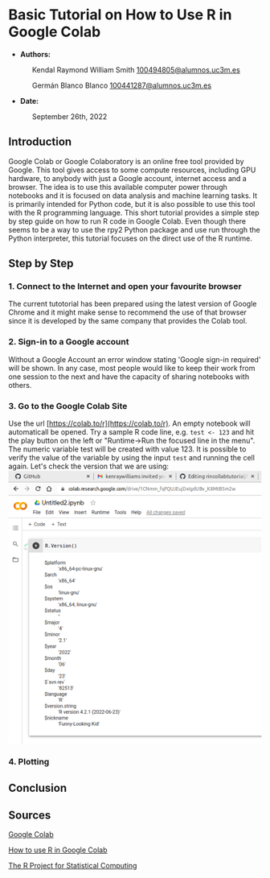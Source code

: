 # Basic Tutorial on How to Use R in Google Colab

- **Authors:**

&nbsp;&nbsp;&nbsp;&nbsp;&nbsp;&nbsp;&nbsp;&nbsp;&nbsp;&nbsp;&nbsp;&nbsp;Kendal Raymond William Smith <100494805@alumnos.uc3m.es>

&nbsp;&nbsp;&nbsp;&nbsp;&nbsp;&nbsp;&nbsp;&nbsp;&nbsp;&nbsp;&nbsp;&nbsp;Germán Blanco Blanco <100441287@alumnos.uc3m.es>
- **Date:**

&nbsp;&nbsp;&nbsp;&nbsp;&nbsp;&nbsp;&nbsp;&nbsp;&nbsp;&nbsp;&nbsp;&nbsp;September 26th, 2022

## Introduction

Google Colab or Google Colaboratory is an online free tool provided by Google.
This tool gives access to some compute resources, including GPU hardware, to anybody with just a Google account, internet access and a browser.
The idea is to use this available computer power through notebooks and it is focused on data analysis and machine learning tasks.
It is primarily intended for Python code, but it is also possible to use this tool with the R programming language.
This short tutorial provides a simple step by step guide on how to run R code in Google Colab.
Even though there seems to be a way to use the rpy2 Python package and use run through the Python interpreter, this tutorial focuses on the direct use of the R runtime.

## Step by Step

### 1. Connect to the Internet and open your favourite browser
The current tutotorial has been prepared using the latest version of Google Chrome and it might make sense to recommend the use of that browser since it is developed by the same company that provides the Colab tool.
### 2. Sign-in to a Google account
Without a Google Account an error window stating 'Google sign-in required'  will be shown.
In any case, most people would like to keep their work from one session to the next and have the capacity of sharing notebooks with others.
### 3. Go to the Google Colab Site
Use the url [https://colab.to/r](https://colab.to/r).
An empty notebook will automaticall be opened.
Try a sample R code line, e.g. `test <- 123` and hit the play button on the left or "Runtime->Run the focused line in the menu".
The numeric variable test will be created with value $123$.
It is possible to verify the value of the variable by using the input `test` and running the cell again.
Let's check the version that we are using:
![R Version](images/colab_R_version.png)

### 4. Plotting

## Conclusion

## Sources

[Google Colab](https://colab.research.google.com/)

[How to use R in Google Colab](https://towardsdatascience.com/how-to-use-r-in-google-colab-b6e02d736497)

[The R Project for Statistical Computing](https://www.r-project.org/)
